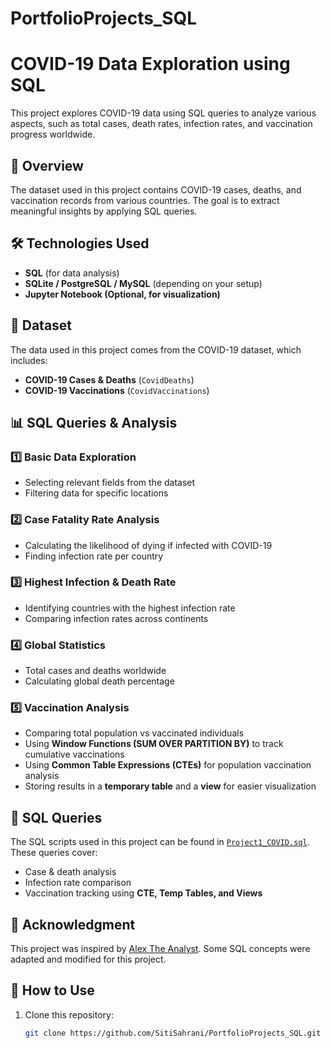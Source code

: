 # PortfolioProjects_SQL
# COVID-19 Data Exploration using SQL

This project explores COVID-19 data using SQL queries to analyze various aspects, such as total cases, death rates, infection rates, and vaccination progress worldwide.

## 📌 Overview
The dataset used in this project contains COVID-19 cases, deaths, and vaccination records from various countries. The goal is to extract meaningful insights by applying SQL queries.

## 🛠️ Technologies Used
- **SQL** (for data analysis)
- **SQLite / PostgreSQL / MySQL** (depending on your setup)
- **Jupyter Notebook (Optional, for visualization)**

## 📂 Dataset
The data used in this project comes from the COVID-19 dataset, which includes:
- **COVID-19 Cases & Deaths** (`CovidDeaths`)
- **COVID-19 Vaccinations** (`CovidVaccinations`)

## 📊 SQL Queries & Analysis

### 1️⃣ Basic Data Exploration
- Selecting relevant fields from the dataset
- Filtering data for specific locations

### 2️⃣ Case Fatality Rate Analysis
- Calculating the likelihood of dying if infected with COVID-19
- Finding infection rate per country

### 3️⃣ Highest Infection & Death Rate
- Identifying countries with the highest infection rate
- Comparing infection rates across continents

### 4️⃣ Global Statistics
- Total cases and deaths worldwide
- Calculating global death percentage

### 5️⃣ Vaccination Analysis
- Comparing total population vs vaccinated individuals
- Using **Window Functions (SUM OVER PARTITION BY)** to track cumulative vaccinations
- Using **Common Table Expressions (CTEs)** for population vaccination analysis
- Storing results in a **temporary table** and a **view** for easier visualization

## 📜 SQL Queries
The SQL scripts used in this project can be found in [`Project1_COVID.sql`](Project1_COVID.sql). These queries cover:
- Case & death analysis
- Infection rate comparison
- Vaccination tracking using **CTE, Temp Tables, and Views**

## 🎥 Acknowledgment
This project was inspired by [Alex The Analyst](https://www.youtube.com/watch?v=qfyynHBFOsM). Some SQL concepts were adapted and modified for this project.

## 📌 How to Use
1. Clone this repository:
   ```bash
   git clone https://github.com/SitiSahrani/PortfolioProjects_SQL.git
